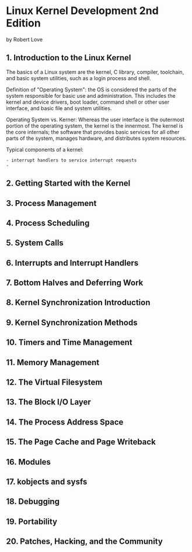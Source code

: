 # Linux Kernel Development 2nd Edition
by Robert Love

## 1. Introduction to the Linux Kernel

The basics of a Linux system are the kernel, C library, compiler, toolchain, and basic system utilities, such as a login process and shell.

Definition of "Operating System": the OS is considered the parts of the system responsible for basic use and administration. This includes the kernel and device drivers, boot loader, command shell or other user interface, and basic file and system utilities.

Operating System vs. Kerner: Whereas the user interface is the outermost portion of the operating system, the kernel is the innermost. The kernel is the core internals; the software that provides basic services for all other parts of the system, manages hardware, and distributes system resources.

Typical components of a kernel:

    - interrupt handlers to service interrupt requests
    - 

## 2. Getting Started with the Kernel

## 3. Process Management

## 4. Process Scheduling

## 5. System Calls

## 6. Interrupts and Interrupt Handlers

## 7. Bottom Halves and Deferring Work

## 8. Kernel Synchronization Introduction

## 9. Kernel Synchronization Methods

## 10. Timers and Time Management

## 11. Memory Management

## 12. The Virtual Filesystem

## 13. The Block I/O Layer

## 14. The Process Address Space

## 15. The Page Cache and Page Writeback

## 16. Modules

## 17. kobjects and sysfs

## 18. Debugging

## 19. Portability

## 20. Patches, Hacking, and the Community
